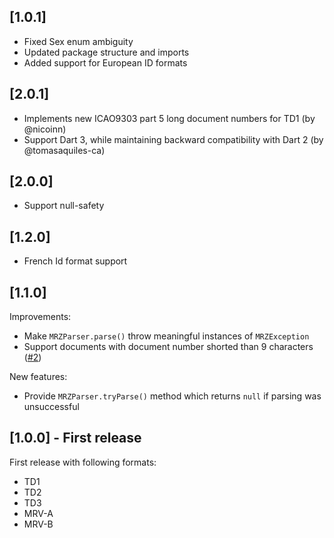 ## [1.0.1]
* Fixed Sex enum ambiguity
* Updated package structure and imports
* Added support for European ID formats

## [2.0.1]

* Implements new ICAO9303 part 5 long document numbers for TD1 (by @nicoinn)
* Support Dart 3, while maintaining backward compatibility with Dart 2 (by @tomasaquiles-ca)

## [2.0.0]

* Support null-safety

## [1.2.0]

* French Id format support

## [1.1.0]

Improvements:

* Make `MRZParser.parse()` throw meaningful instances of `MRZException`
* Support documents with document number shorted than 9 characters
  ([#2](https://github.com/olexale/mrz_parser/issues/2))

New features:

* Provide `MRZParser.tryParse()` method which returns `null` if parsing
  was unsuccessful

## [1.0.0] - First release

First release with following formats:
* TD1
* TD2
* TD3
* MRV-A
* MRV-B
